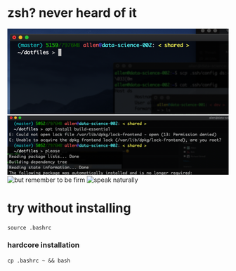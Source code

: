 # zsh? never heard of it

![Slick new](img/slick_new.png)
![Ask and you shall receive](img/ask_nice.png)
![but remember to be firm](img/but_be_firm.png)
![speak naturally](img/be_yourself.png)



# try without installing

    source .bashrc

### hardcore installation

    cp .bashrc ~ && bash
